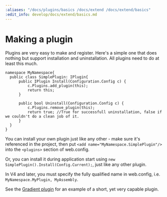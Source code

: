 ```yaml
---
:aliases: "/docs/plugins/basics /docs/extend /docs/extend/basics"
:edit_info: develop/docs/extend/basics.md
---
```


# Making a plugin

Plugins are very easy to make and register. Here's a simple one that does nothing but support installation and uninstallation. All plugins need to do at least this much.

    namespace MyNamespace{
      public class SimplePlugin: IPlugin{
          public IPlugin Install(Configuration.Config c) {
              c.Plugins.add_plugin(this);
              return this;
          }

          public bool Uninstall(Configuration.Config c) {
              c.Plugins.remove_plugin(this);
              return true; //True for successfull uninstallation, false if we couldn't do a clean job of it.
          }
      }
    }

You can install your own plugin just like any other - make sure it's referenced in the project, then put `<add name="MyNamespace.SimplePlugin"/>` into the `<plugins>` section of web.config. 
  
Or, you can install it during application start using `new SimplePlugin().Install(Config.Current);`, just like any other plugin. 

In V4 and later, you must specify the fully qualified name in web.config, i.e. `MyNamespace.MyPlugin, MyAssembly`. 

See the [Gradient plugin](/plugins/gradient) for an example of a short, yet very capable plugin.